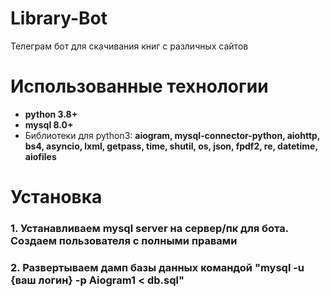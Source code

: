 # Library-Bot
Телеграм бот для скачивания книг с различных сайтов

# Использованные технологии
- <b>python 3.8+</b>
- <b>mysql 8.0+</b>
- Библиотеки для python3: <b>aiogram, mysql-connector-python, aiohttp, bs4, asyncio, lxml, getpass, time, shutil, os, json, fpdf2, re, datetime, aiofiles</b>

# Установка

<h3>1. Устанавливаем mysql server на сервер/пк для бота.  Создаем пользователя с полными правами</h3>
<h3>2. Развертываем дамп базы данных командой <b>"mysql -u {ваш логин} -p Aiogram1 < db.sql"<b></h3>

